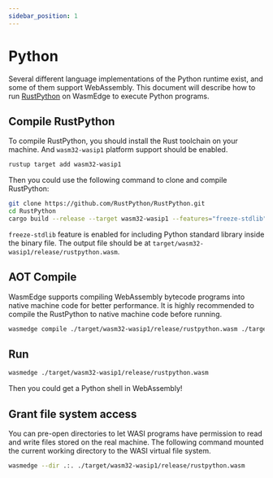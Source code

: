 ```yaml
---
sidebar_position: 1
---
```


# Python

Several different language implementations of the Python runtime exist, and some of them support WebAssembly. This document will describe how to run [RustPython](https://github.com/RustPython/RustPython) on WasmEdge to execute Python programs.

## Compile RustPython

To compile RustPython, you should install the Rust toolchain on your machine. And `wasm32-wasip1` platform support should be enabled.

```bash
rustup target add wasm32-wasip1
```

Then you could use the following command to clone and compile RustPython:

```bash
git clone https://github.com/RustPython/RustPython.git
cd RustPython
cargo build --release --target wasm32-wasip1 --features="freeze-stdlib"
```

`freeze-stdlib` feature is enabled for including Python standard library inside the binary file. The output file should be at `target/wasm32-wasip1/release/rustpython.wasm`.

## AOT Compile

WasmEdge supports compiling WebAssembly bytecode programs into native machine code for better performance. It is highly recommended to compile the RustPython to native machine code before running.

```bash
wasmedge compile ./target/wasm32-wasip1/release/rustpython.wasm ./target/wasm32-wasip1/release/rustpython.wasm
```

## Run

```bash
wasmedge ./target/wasm32-wasip1/release/rustpython.wasm
```

Then you could get a Python shell in WebAssembly!

## Grant file system access

You can pre-open directories to let WASI programs have permission to read and write files stored on the real machine. The following command mounted the current working directory to the WASI virtual file system.

```bash
wasmedge --dir .:. ./target/wasm32-wasip1/release/rustpython.wasm
```
